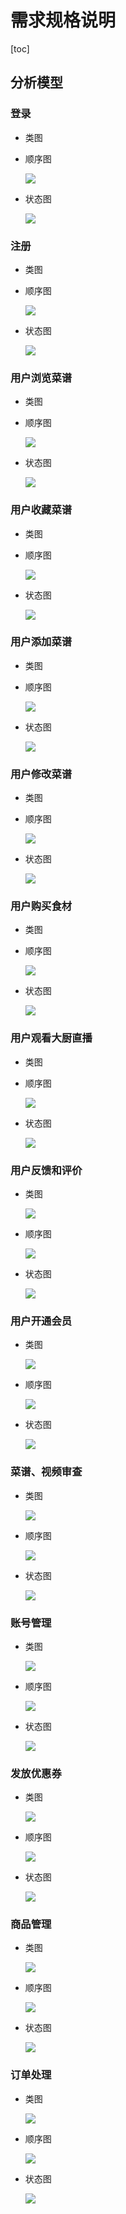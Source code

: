 # 需求规格说明

[toc]

## 分析模型

### 登录

* 类图

* 顺序图

  ![](https://s3.ax1x.com/2021/01/21/s4bN8O.jpg)

* 状态图

  ![](https://s3.ax1x.com/2021/01/21/s4byIP.jpg)

### 注册

* 类图

* 顺序图

  ![](https://ftp.bmp.ovh/imgs/2021/01/a2f57cf1f4c429b9.png)

* 状态图

  ![](https://s3.ax1x.com/2021/01/21/s4qiRO.png)

### 用户浏览菜谱

* 类图

* 顺序图

  ![](https://s3.ax1x.com/2021/01/21/s419yT.png)

* 状态图

  ![](https://s3.ax1x.com/2021/01/21/s4LdHA.png)

### 用户收藏菜谱

* 类图

* 顺序图

  ![](https://s3.ax1x.com/2021/01/21/s4NWGQ.png)

* 状态图

  ![](https://s3.ax1x.com/2021/01/21/s4OgG6.png)

### 用户添加菜谱

* 类图

* 顺序图

  ![](https://s3.ax1x.com/2021/01/21/s4aJhD.png)

* 状态图

  ![](https://s3.ax1x.com/2021/01/21/s4s7Zj.png)

### 用户修改菜谱

* 类图

* 顺序图

  ![](https://s3.ax1x.com/2021/01/21/s4wJQH.png)

* 状态图

  ![](https://s3.ax1x.com/2021/01/21/s4sRit.png)

### 用户购买食材

* 类图

* 顺序图

  ![](https://s3.ax1x.com/2021/01/21/s46IEj.png)

* 状态图

  ![](https://s3.ax1x.com/2021/01/21/s4clxf.png)

### 用户观看大厨直播

* 类图

* 顺序图

  ![](https://s3.ax1x.com/2021/01/21/s4j54I.png)

* 状态图

  ![](https://ftp.bmp.ovh/imgs/2021/01/84ec8914e03c2fbe.png)
  
  

### 用户反馈和评价

* 类图

  ![](https://s3.ax1x.com/2021/01/21/s4e6Et.png)

* 顺序图

  ![](https://s3.ax1x.com/2021/01/21/s4ehvQ.png)

* 状态图

  ![](https://s3.ax1x.com/2021/01/21/s4e5uj.png)

### 用户开通会员

* 类图

  ![](https://s3.ax1x.com/2021/01/21/s4e7Eq.png)

* 顺序图

  ![](https://s3.ax1x.com/2021/01/21/s4eO8U.png)

* 状态图

  ![](https://s3.ax1x.com/2021/01/21/s4ejv4.png)

### 菜谱、视频审查

* 类图

  ![](https://s3.ax1x.com/2021/01/21/s4exKJ.png)

* 顺序图

  ![](https://s3.ax1x.com/2021/01/21/s4m9V1.png)

* 状态图

  ![](https://s3.ax1x.com/2021/01/21/s4mP56.png)

### 账号管理

* 类图

  ![](https://s3.ax1x.com/2021/01/21/s4mExe.png)

* 顺序图

  ![](https://s3.ax1x.com/2021/01/21/s4merd.png)

* 状态图

  ![](https://s3.ax1x.com/2021/01/21/s4mMIP.png)

### 发放优惠券

* 类图

  ![](https://s3.ax1x.com/2021/01/21/s4mhi6.png)

* 顺序图

  ![](https://s3.ax1x.com/2021/01/21/s4mDRU.png)

* 状态图

  ![](https://s3.ax1x.com/2021/01/21/s4mIzD.png)

### 商品管理

* 类图

  ![](https://s3.ax1x.com/2021/01/21/s4nSSS.png)

* 顺序图

  ![](https://s3.ax1x.com/2021/01/21/s4n9yQ.png)

* 状态图

  ![](https://s3.ax1x.com/2021/01/21/s4nies.png)

### 订单处理

* 类图

  ![](https://s3.ax1x.com/2021/01/21/s4nkoq.png)

* 顺序图

  ![](https://s3.ax1x.com/2021/01/21/s4nVYV.png)

* 状态图

  ![](https://s3.ax1x.com/2021/01/21/s4nZWT.png)

